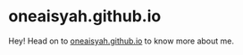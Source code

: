 # oneaisyah.github.io

Hey! Head on to [oneaisyah.github.io](https://oneaisyah.github.io/) to know more about me.

